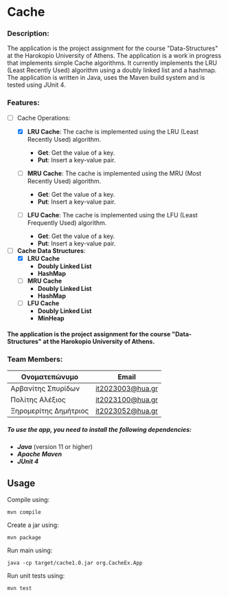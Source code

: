 # Cache

### Description:
The application is the project assignment for the course "Data-Structures" at the Harokopio University of Athens.
The application is a work in progress that implements simple Cache algorithms. 
It currently implements the LRU (Least Recently Used) algorithm using a doubly linked list and a hashmap.
The application is written in Java, uses the Maven build system and is tested using JUnit 4.

### Features:
- [ ] Cache Operations:
  - [x] **LRU Cache**: The cache is implemented using the LRU (Least Recently Used) algorithm.
      - **Get**: Get the value of a key.
      - **Put**: Insert a key-value pair.
  
  - [ ] **MRU Cache**: The cache is implemented using the MRU (Most Recently Used) algorithm.
      - **Get**: Get the value of a key.
      - **Put**: Insert a key-value pair.
    
  - [ ] **LFU Cache**: The cache is implemented using the LFU (Least Frequently Used) algorithm.
      - **Get**: Get the value of a key.
      - **Put**: Insert a key-value pair.


- [ ] **Cache Data Structures**:
  - [x] **LRU Cache** 
      - **Doubly Linked List**
      - **HashMap**
  - [ ] **MRU Cache**
      - **Doubly Linked List**
      - **HashMap**
  - [ ] **LFU Cache**
      - **Doubly Linked List**
      - **MinHeap**

#### The application is the project assignment for the course "Data-Structures" at the Harokopio University of Athens.
### Team Members:
| Ονοματεπώνυμο         | Email                    |
|-----------------------|--------------------------|
| Αρβανίτης Σπυρίδων    | it2023003@hua.gr         |
| Πολίτης Αλέξιος       | it2023100@hua.gr         |
| Ξηρομερίτης Δημήτριος | it2023052@hua.gr         |


##### To use the app, you need to install the following dependencies:
- ***Java***  (version 11 or higher)
- ***Apache Maven*** 
- ***JUnit 4*** 

## Usage

Compile using:

```
mvn compile
```

Create a jar using:

```
mvn package
```

Run main using:

```
java -cp target/cache1.0.jar org.CacheEx.App
```

Run unit tests using:

```
mvn test
```